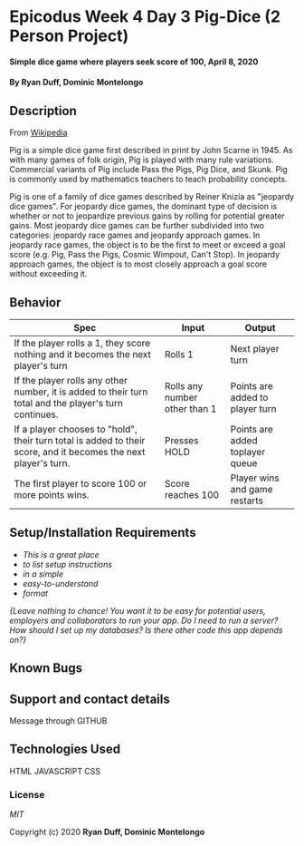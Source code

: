 # Epicodus Week 4 Day 3 Pig-Dice (2 Person Project)

#### Simple dice game where players seek score of 100, April 8, 2020

#### By Ryan Duff, Dominic Montelongo

## Description

From [Wikipedia](https://en.wikipedia.org/wiki/Pig_%28dice_game%29)

Pig is a simple dice game first described in print by John Scarne in 1945. As with many games of folk origin, Pig is played with many rule variations. Commercial variants of Pig include Pass the Pigs, Pig Dice, and Skunk. Pig is commonly used by mathematics teachers to teach probability concepts.

Pig is one of a family of dice games described by Reiner Knizia as "jeopardy dice games". For jeopardy dice games, the dominant type of decision is whether or not to jeopardize previous gains by rolling for potential greater gains. Most jeopardy dice games can be further subdivided into two categories: jeopardy race games and jeopardy approach games. In jeopardy race games, the object is to be the first to meet or exceed a goal score (e.g. Pig, Pass the Pigs, Cosmic Wimpout, Can't Stop). In jeopardy approach games, the object is to most closely approach a goal score without exceeding it.

## Behavior 

| Spec | Input | Output |
|------|-------|--------|
| If the player rolls a 1, they score nothing and it becomes the next player's turn | Rolls 1 | Next player turn |
| If the player rolls any other number, it is added to their turn total and the player's turn continues. | Rolls any number other than 1 | Points are added to player turn |
| If a player chooses to "hold", their turn total is added to their score, and it becomes the next player's turn. | Presses HOLD | Points are added toplayer queue |
| The first player to score 100 or more points wins. | Score reaches 100 | Player wins and game restarts |

## Setup/Installation Requirements

* _This is a great place_
* _to list setup instructions_
* _in a simple_
* _easy-to-understand_
* _format_

_{Leave nothing to chance! You want it to be easy for potential users, employers and collaborators to run your app. Do I need to run a server? How should I set up my databases? Is there other code this app depends on?}_

## Known Bugs



## Support and contact details

Message through GITHUB

## Technologies Used

HTML
JAVASCRIPT
CSS

### License

*MIT*

Copyright (c) 2020 **Ryan Duff, Dominic Montelongo**